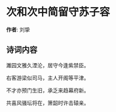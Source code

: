 # 次和次中简留守苏子容

**作者**: 刘挚

## 诗词内容

濉园文雅久湮沦，居守今逢紫禁臣。

右客游梁似司马，主人开阁等平津。

不才亦预门生旧，承乏来趋幕府新。

共喜风骚坛将在，箫韶时许击辕亲。

